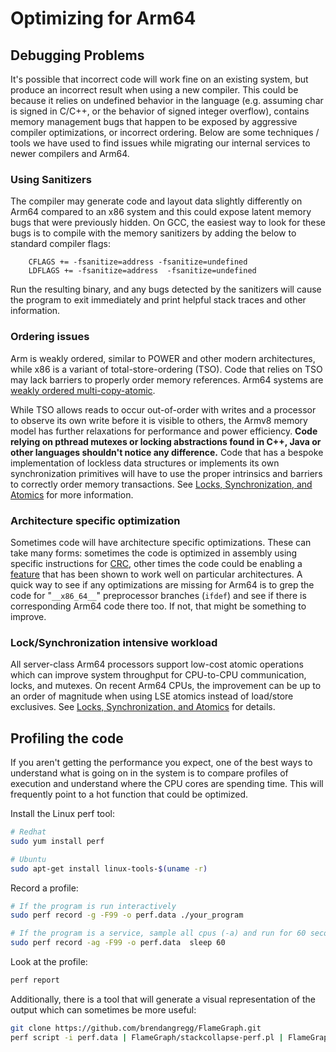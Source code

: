 # Optimizing for Arm64

## Debugging Problems

It's possible that incorrect code will work fine on an existing system, but
produce an incorrect result when using a new compiler. This could be because
it relies on undefined behavior in the language (e.g. assuming char is signed in C/C++,
or the behavior of signed integer overflow), contains memory management bugs that
happen to be exposed by aggressive compiler optimizations, or incorrect ordering.
Below are some techniques / tools we have used to find issues
while migrating our internal services to newer compilers and Arm64.

### Using Sanitizers
The compiler may generate code and layout data slightly differently on Arm64
compared to an x86 system and this could expose latent memory bugs that were previously
hidden. On GCC, the easiest way to look for these bugs is to compile with the
memory sanitizers by adding the below to standard compiler flags:

```
    CFLAGS += -fsanitize=address -fsanitize=undefined
    LDFLAGS += -fsanitize=address  -fsanitize=undefined
```

Run the resulting binary, and any bugs detected by the sanitizers will cause
the program to exit immediately and print helpful stack traces and other
information.

### Ordering issues
Arm is weakly ordered, similar to POWER and other modern architectures, while
x86 is a variant of total-store-ordering (TSO).
Code that relies on TSO may lack barriers to properly order memory references.
Arm64 systems are [weakly ordered multi-copy-atomic](https://www.cl.cam.ac.uk/~pes20/armv8-mca/armv8-mca-draft.pdf).

While TSO allows reads to occur out-of-order with writes and a processor to
observe its own write before it is visible to others, the Armv8 memory model has
further relaxations for performance and power efficiency.
**Code relying on pthread mutexes or locking abstractions
found in C++, Java or other languages shouldn't notice any difference.** Code that
has a bespoke implementation of lockless data structures or implements its own
synchronization primitives will have to use the proper intrinsics and
barriers to correctly order memory transactions.  See [Locks, Synchronization, and Atomics](atomics.md) for more information.


### Architecture specific optimization
Sometimes code will have architecture specific optimizations. These can take many forms:
sometimes the code is optimized in assembly using specific instructions for
[CRC](https://github.com/php/php-src/commit/2a535a9707c89502df8bc0bd785f2e9192929422),
other times the code could be enabling a [feature](https://github.com/lz4/lz4/commit/605d811e6cc94736dd609c644404dd24c013fd6f)
that has been shown to work well on particular architectures. A quick way to see if any optimizations
are missing for Arm64 is to grep the code for "`__x86_64__`" preprocessor branches (`ifdef`) and see if there
is corresponding Arm64 code there too. If not, that might be something to improve.

### Lock/Synchronization intensive workload
All server-class Arm64 processors support low-cost atomic operations which can improve system throughput for CPU-to-CPU communication, locks, and mutexes. On recent Arm64 CPUs, the improvement can be up to an order of magnitude when using LSE atomics instead of load/store exclusives.  See [Locks, Synchronization, and Atomics](atomics.md) for details.

## Profiling the code
If you aren't getting the performance you expect, one of the best ways to understand what is
going on in the system is to compare profiles of execution and understand where the CPU cores are
spending time. This will frequently point to a hot function that could be optimized. 

Install the Linux perf tool:
```bash
# Redhat
sudo yum install perf

# Ubuntu
sudo apt-get install linux-tools-$(uname -r)
```

Record a profile:
```bash
# If the program is run interactively
sudo perf record -g -F99 -o perf.data ./your_program

# If the program is a service, sample all cpus (-a) and run for 60 seconds while the system is loaded
sudo perf record -ag -F99 -o perf.data  sleep 60
```

Look at the profile:
```bash
perf report
```

Additionally, there is a tool that will generate a visual representation of the output which can sometimes
be more useful:
```bash
git clone https://github.com/brendangregg/FlameGraph.git
perf script -i perf.data | FlameGraph/stackcollapse-perf.pl | FlameGraph/flamegraph.pl > flamegraph.svg
```